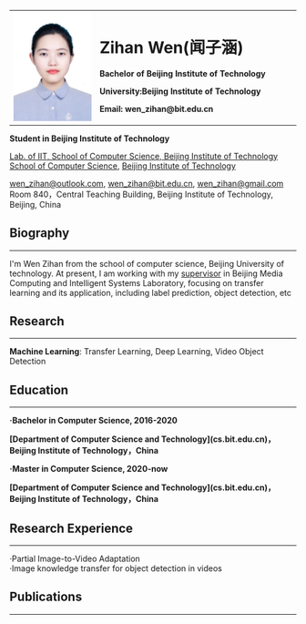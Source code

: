 <table border="0">
    <tr>
      <td width="30%">
      <img src="/wow.jpg" width="100%">  
      </td>
      <td width="90%">
        <h1>Zihan Wen(闻子涵)</h1>
        <p><b>Bachelor of Beijing Institute of Technology</b></p>
        <p><b>University:Beijing Institute of Technology</b></p>
        <p><b>Email: wen_zihan@bit.edu.cn</b></p>
      </td>
    </tr>
</table>

**Student in Beijing Institute of Technology**  

[Lab. of IIT, School of Computer Science, Beijing Institute of Technology](http://iitlab.bit.edu.cn/mcislab)  
[School of Computer Science](http://cs.bit.edu.cn), [Beijing Institute of Technology](http://www.bit.edu.cn)  

[wen_zihan@outlook.com](mailto:wen_zihan@outlook.com), [wen_zihan@bit.edu.cn](mailto:wen_zihan@bit.edu.cn), [wen_zihan@gmail.com](mailto:wen_zihan@gmail.com)  
Room 840，Central Teaching Building, Beijing Institute of Technology, Beijing, China

## Biography
---
I'm Wen Zihan from the school of computer science, Beijing University of technology. At present, I am working with my [supervisor](https://wuxinxiao.github.io) in Beijing Media Computing and Intelligent Systems Laboratory, focusing on transfer learning and its application, including label prediction, object detection, etc


## Research
---
**Machine Learning**: Transfer Learning, Deep Learning, Video Object Detection  


## Education
---
<p><b>·Bachelor in Computer Science, 2016-2020  </b></p>
<p><b> [Department of Computer Science and Technology](cs.bit.edu.cn)，Beijing Institute of Technology，China</b></p>
 
<p><b>·Master in Computer Science, 2020-now </b></p>
<p><b> [Department of Computer Science and Technology](cs.bit.edu.cn)，Beijing Institute of Technology，China</b></p>


## Research Experience
---
·Partial Image-to-Video Adaptation<br/>
·Image knowledge transfer for object detection in videos

## Publications
---



